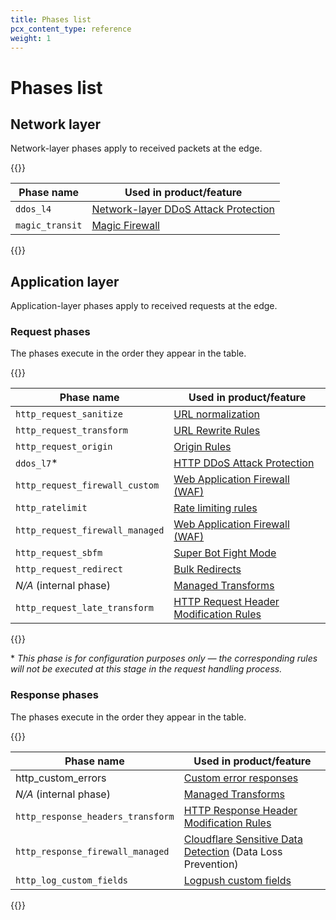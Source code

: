 ```yaml
---
title: Phases list
pcx_content_type: reference
weight: 1
---
```


# Phases list

## Network layer

Network-layer phases apply to received packets at the edge.

{{<table-wrap>}}

| Phase name      | Used in product/feature                                                                          |
| --------------- | ------------------------------------------------------------------------------------------------ |
| `ddos_l4`       | [Network-layer DDoS Attack Protection](/ddos-protection/managed-rulesets/network/configure-api/) |
| `magic_transit` | [Magic Firewall](/magic-firewall/reference/examples/)                                            |

{{</table-wrap>}}

## Application layer

Application-layer phases apply to received requests at the edge.

### Request phases

The phases execute in the order they appear in the table.

{{<table-wrap>}}

| Phase name                      | Used in product/feature                                                                            |
| ------------------------------- | -------------------------------------------------------------------------------------------------- |
| `http_request_sanitize`         | [URL normalization](/rules/normalization/)                                                         |
| `http_request_transform`        | [URL Rewrite Rules](/rules/transform/url-rewrite/create-api/)                                      |
| `http_request_origin`           | [Origin Rules](/rules/origin-rules/)                                                               |
| `ddos_l7`\*                     | [HTTP DDoS Attack Protection](/ddos-protection/managed-rulesets/http/configure-api/)               |
| `http_request_firewall_custom`  | [Web Application Firewall (WAF)](/waf/custom-rules/create-api/)                                    |
| `http_ratelimit`                | [Rate limiting rules](/waf/rate-limiting-rules/create-api/)                                        |
| `http_request_firewall_managed` | [Web Application Firewall (WAF)](/waf/managed-rulesets/deploy-api/)                                |
| `http_request_sbfm`             | [Super Bot Fight Mode](/bots/get-started/pro/)                                                     |
| `http_request_redirect`         | [Bulk Redirects](/rules/bulk-redirects/create-api/)                                                |
| _N/A_ (internal phase)          | [Managed Transforms](/rules/transform/managed-transforms/)                                         |
| `http_request_late_transform`   | [HTTP Request Header Modification Rules](/rules/transform/request-header-modification/create-api/) |

{{</table-wrap>}}

\* _This phase is for configuration purposes only — the corresponding rules will not be executed at this stage in the request handling process._

### Response phases

The phases execute in the order they appear in the table.

{{<table-wrap>}}

| Phase name                        | Used in product/feature                                                                              |
| --------------------------------- | ---------------------------------------------------------------------------------------------------- |
| http_custom_errors                | [Custom error responses](/rules/custom-error-responses/)                                             |
| _N/A_ (internal phase)            | [Managed Transforms](/rules/transform/managed-transforms/)                                           |
| `http_response_headers_transform` | [HTTP Response Header Modification Rules](/rules/transform/response-header-modification/create-api/) |
| `http_response_firewall_managed`  | [Cloudflare Sensitive Data Detection](/waf/managed-rulesets/) (Data Loss Prevention)                 |
| `http_log_custom_fields`          | [Logpush custom fields](/logs/reference/custom-fields/)                                              |

{{</table-wrap>}}

